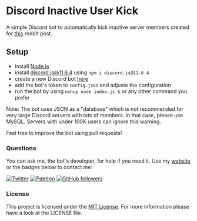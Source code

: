 # Discord Inactive User Kick
A simple Discord bot to automatically kick inactive server members created for [this](https://www.reddit.com/r/discordapp/comments/emgcn9/bot_for_kicking/) reddit post.

## Setup
- install [Node.js](https://nodejs.org/en/)
- install [discord.js@11.6.4](https://www.npmjs.com/package/discord.js/v/11.6.1) using `npm i discord.js@11.6.4`
- create a new Discord bot [here](https://discordapp.com/developers/applications/)
- add the bot's token to `config.json` and adjuste the configuration
- run the bot by using `nohup node index.js &` or any other command you prefer

Note: The bot uses JSON as a "database" which is not recommended for very large Discord servers with lots of members. In that case, please use MySQL. Servers with under 100K users can ignore this warning.

Feel free to improve the bot using pull requests!

### Questions
You can ask me, the bot's developer, for help if you need it. Use my [website](https://ishidres.eu) or the badges below to contact me:

[![Twitter](https://img.shields.io/twitter/url?label=Tweet%20me&style=social&url=https%3A%2F%2Ftwitter.com%2FIshidres)](https://twitter.com/Ishidres)
[![Patreon](https://img.shields.io/badge/dynamic/json?url=https://shieldsio-patreon.herokuapp.com/Ishidres&label=Patreon&query=$.message&color=f86754
)](https://patreon.com/Ishidres)
[![GitHub followers](https://img.shields.io/github/followers/Ishidres?style=social)](https://github.com/Ishidres)

### License
This project is licensed under the [MIT License](https://choosealicense.com/licenses/mit/). For more information please have a look at the LICENSE file.
